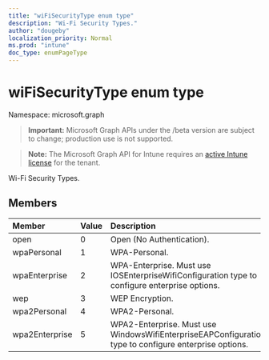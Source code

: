 ```yaml
---
title: "wiFiSecurityType enum type"
description: "Wi-Fi Security Types."
author: "dougeby"
localization_priority: Normal
ms.prod: "intune"
doc_type: enumPageType
---
```


# wiFiSecurityType enum type

Namespace: microsoft.graph

> **Important:** Microsoft Graph APIs under the /beta version are subject to change; production use is not supported.

> **Note:** The Microsoft Graph API for Intune requires an [active Intune license](https://go.microsoft.com/fwlink/?linkid=839381) for the tenant.

Wi-Fi Security Types.

## Members
|Member|Value|Description|
|:---|:---|:---|
|open|0|Open (No Authentication).|
|wpaPersonal|1|WPA-Personal.|
|wpaEnterprise|2|WPA-Enterprise. Must use IOSEnterpriseWifiConfiguration type to configure enterprise options.|
|wep|3|WEP Encryption.|
|wpa2Personal|4|WPA2-Personal.|
|wpa2Enterprise|5|WPA2-Enterprise. Must use WindowsWifiEnterpriseEAPConfiguration type to configure enterprise options.|




